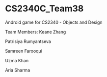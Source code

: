 # CS2340C_Team38
Android game for CS2340 - Objects and Design

Team Members:
Keane Zhang

Patrisiya Rumyantseva 

Samreen Farooqui 

Uzma Khan 

Aria Sharma
